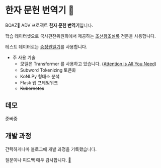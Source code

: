 # 한자 문헌 번역기 :robot:

BOAZ:elephant: ADV 프로젝트 **한자 문헌 번역기**입니다.

학습 데이터셋으로 국사편찬위원회에서 제공하는 [조선왕조실록](http://sillok.history.go.kr/main/main.do) 전문을 사용합니다.

테스트 데이터로는 [승정원일기](http://sjw.history.go.kr/main.do)를 사용합니다.

- 주 사용 기술
  - 모델은 Transformer 를 사용하고 있습니다. ([Attention is All You Need](https://arxiv.org/abs/1706.03762))
  - Subword Tokenizing 토큰화
  - KoNLPy 형태소 분석
  - Flask 웹 프레임워크
  - ~~Kubernetes~~



## 데모
~~준비중~~

## 개발 과정

간략하게나마 블로그에 개발 과정을 기록했습니다. 

질문이나 피드백 매우 감사합니다. [:e-mail:](9511chn@gmail.com)